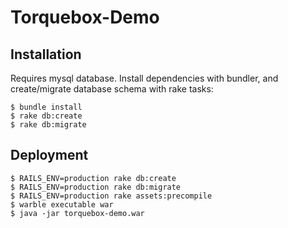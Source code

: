 # Torquebox-Demo

## Installation

Requires mysql database. Install dependencies with bundler, and create/migrate database schema with rake tasks:

```
$ bundle install
$ rake db:create
$ rake db:migrate
```

## Deployment

```
$ RAILS_ENV=production rake db:create
$ RAILS_ENV=production rake db:migrate
$ RAILS_ENV=production rake assets:precompile
$ warble executable war
$ java -jar torquebox-demo.war
```